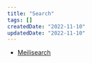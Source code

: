 ```yaml
---
title: "Search"
tags: []
createdDate: "2022-11-10"
updatedDate: "2022-11-10"
---
```


- [Meilisearch](https://www.meilisearch.com/)
